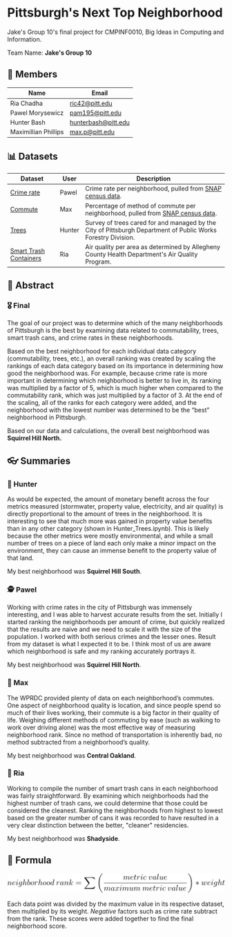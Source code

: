 # Pittsburgh's Next Top Neighborhood
Jake's Group 10's final project for CMPINF0010, Big Ideas in Computing and Information.

Team Name: **Jake's Group 10**

## 👥 Members
| Name                 | Email               |
|----------------------|---------------------|
| Ria Chadha           |      ric42@pitt.edu |
| Pawel Morysewicz     |     pam195@pitt.edu |
| Hunter Bash          | hunterbash@pitt.edu |
| Maximillian Phillips |      max.p@pitt.edu |

## 📊 Datasets
| Dataset                                                                                         | User   | Description                                                                                                           |
|-------------------------------------------------------------------------------------------------|--------|-----------------------------------------------------------------------------------------------------------------------|
| [Crime rate](https://data.wprdc.org/dataset/pgh/resource/204f63f4-296f-4f1d-bbdd-946b183fa5a0) | Pawel  | Crime rate per neighborhood, pulled from [SNAP census data](https://data.wprdc.org/dataset/pgh).                      |
| [Commute](https://data.wprdc.org/dataset/pgh/resource/5d61b60b-bd25-4c33-8420-e31a9135ec6e)     | Max    | Percentage of method of commute per neighborhood, pulled from [SNAP census data](https://data.wprdc.org/dataset/pgh). |
| [Trees](https://data.wprdc.org/dataset/city-trees)                                              | Hunter | Survey of trees cared for and managed by the City of Pittsburgh Department of Public Works Forestry Division.         |
| [Smart Trash Containers](https://data.wprdc.org/dataset/smart-trash-containers)                 | Ria    | Air quality per area as determined by Allegheny County Health Department's Air Quality Program.                       |

## 📝 Abstract
### 🎖 Final
The goal of our project was to determine which of the many neighborhoods of Pittsburgh is the best by examining data related to commutability, trees, smart trash cans, and crime rates in these neighborhoods.

Based on the best neighborhood for each individual data category (commutability, trees, etc.), an overall ranking was created by scaling the rankings of each data category based on its importance in determining how good the neighborhood was. For example, because crime rate is more important in determining which neighborhood is better to live in, its ranking was multiplied by a factor of 5, which is much higher when compared to the commutability rank, which was just multiplied by a factor of 3. At the end of the scaling, all of the ranks for each category were added, and the neighborhood with the lowest number was determined to be the “best” neighborhood in Pittsburgh.

Based on our data and calculations, the overall best neighborhood was **Squirrel Hill North.**

## 👓 Summaries
### 🌳 Hunter
As would be expected, the amount of monetary benefit across the four metrics measured (stormwater, property value, electricity, and air quality) is directly proportional to the amount of trees in the neighborhood. It is interesting to see that much more was gained in property value benefits than in any other category (shown in Hunter_Trees.ipynb). This is likely because the other metrics were mostly environmental, and while a small number of trees on a piece of land each only make a minor impact on the environment, they can cause an immense benefit to the property value of that land. 

My best neighborhood was **Squirrel Hill South**.

### 🕵️‍ Pawel
Working with crime rates in the city of Pittsburgh was immensely interesting, and I was able to harvest accurate results from the set. Initially I started ranking the neighborhoods per amount of crime, but quickly realized that the results are naive and we need to scale it with the size of the population. I worked with both serious crimes and the lesser ones. Result from my dataset is what I expected it to be. I think most of us are aware which neighborhood is safe and my ranking accurately portrays it. 

My best neighborhood was **Squirrel Hill North**.

### 🚗 Max
The WPRDC provided plenty of data on each neighborhood’s commutes. One aspect of neighborhood quality is location, and since people spend so much of their lives working, their commute is a big factor in their quality of life. Weighing different methods of commuting by ease (such as walking to work over driving alone) was the most effective way of measuring neighborhood rank. Since no method of transportation is inherently bad, no method subtracted from a neighborhood’s quality. 

My best neighborhood was **Central Oakland**.

### 🥫 Ria
Working to compile the number of smart trash cans in each neighborhood was fairly straightforward. By examining which neighborhoods had the highest number of trash cans, we could determine that those could be considered the cleanest. Ranking the neighborhoods from highest to lowest based on the greater number of cans it was recorded to have resulted in a very clear distinction between the better, "cleaner" residencies. 

My best neighborhood was **Shadyside**.

## 🧪 Formula
![rank formula](data/formula.png)

Each data point was divided by the maximum value in its respective dataset, then multiplied by its weight. _Negative_ factors such as crime rate subtract from the rank. These scores were added together to find the final neighborhood score.
